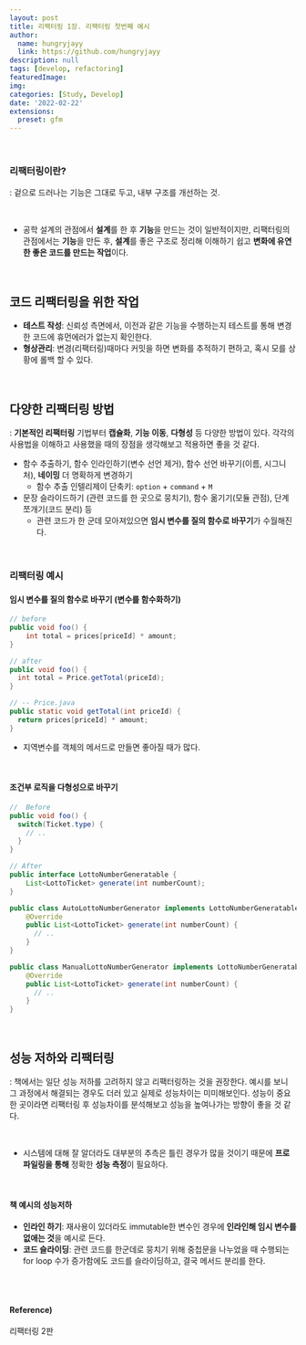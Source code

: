```yaml
---
layout: post
title: 리팩터링 1장. 리팩터링 첫번째 예시
author: 
  name: hungryjayy
  link: https://github.com/hungryjayy
description: null
tags: [develop, refactoring]
featuredImage: 
img: 
categories: [Study, Develop]
date: '2022-02-22'
extensions:
  preset: gfm
---
```


<br>

### 리팩터링이란?

: 겉으로 드러나는 기능은 그대로 두고, 내부 구조를 개선하는 것.

<br>

* 공학 설계의 관점에서 **설계**를 한 후 **기능**을 만드는 것이 일반적이지만, 리팩터링의 관점에서는 **기능**을 만든 후, **설계**를 좋은 구조로 정리해 이해하기 쉽고 **변화에 유연한 좋은 코드를 만드는 작업**이다.

<br>

## 코드 리팩터링을 위한 작업

* **테스트 작성**: 신뢰성 측면에서, 이전과 같은 기능을 수행하는지 테스트를 통해 변경한 코드에 휴먼에러가 없는지 확인한다.
* **형상관리**: 변경(리팩터링)때마다 커밋을 하면 변화를 추적하기 편하고, 혹시 모를 상황에 롤백 할 수 있다.

<br>

## 다양한 리팩터링 방법

: **기본적인 리팩터링** 기법부터 **캡슐화**, **기능 이동**, **다형성** 등 다양한 방법이 있다. 각각의 사용법을 이해하고 사용했을 때의 장점을 생각해보고 적용하면 좋을 것 같다.

* 함수 추출하기, 함수 인라인하기(변수 선언 제거), 함수 선언 바꾸기(이름, 시그니처), **네이밍** 더 명확하게 변경하기
  * 함수 추출 인텔리제이 단축키: `option` + `command` + `M` 
* 문장 슬라이드하기 (관련 코드를 한 곳으로 뭉치기), 함수 옮기기(모듈 관점), 단계 쪼개기(코드 분리) 등
  * 관련 코드가 한 군데 모아져있으면 **임시 변수를 질의 함수로 바꾸기**가 수월해진다.

<br>

### 리팩터링 예시

#### 임시 변수를 질의 함수로 바꾸기 **(변수를 함수화하기)**

```java
// before
public void foo() {
	int total = prices[priceId] * amount;
}
```

```java
// after
public void foo() {
  int total = Price.getTotal(priceId);
}

// -- Price.java
public static void getTotal(int priceId) {
  return prices[priceId] * amount;
}
```

* 지역변수를 객체의 메서드로 만들면 좋아질 때가 많다.

<br>

#### 조건부 로직을 다형성으로 바꾸기

```java
//  Before
public void foo() {
  switch(Ticket.type) {
    // ..
  }
}
```

```java
// After
public interface LottoNumberGeneratable {
    List<LottoTicket> generate(int numberCount);
}

public class AutoLottoNumberGenerator implements LottoNumberGeneratable {
    @Override
    public List<LottoTicket> generate(int numberCount) {
      // ..
    }
}

public class ManualLottoNumberGenerator implements LottoNumberGeneratable {
    @Override
    public List<LottoTicket> generate(int numberCount) {
      // ..
    }
}
```

<Br>

## 성능 저하와 리팩터링

: 책에서는 일단 성능 저하를 고려하지 않고 리팩터링하는 것을 권장한다. 예시를 보니 그 과정에서 해결되는 경우도 더러 있고 실제로 성능차이는 미미해보인다. 성능이 중요한 곳이라면 리팩터링 후 성능차이를 분석해보고 성능을 높여나가는 방향이 좋을 것 같다.

<br>

* 시스템에 대해 잘 알더라도 대부분의 추측은 틀린 경우가 많을 것이기 때문에 **프로파일링을 통해** 정확한 **성능 측정**이 필요하다.

<br>

#### 책 예시의 성능저하

* **인라인 하기**: 재사용이 있더라도 immutable한 변수인 경우에 **인라인해 임시 변수를 없애는 것**을 예시로 든다.
* **코드 슬라이딩**: 관련 코드를 한군데로 뭉치기 위해 중첩문을 나누었을 때 수행되는 for loop 수가 증가함에도 코드를 슬라이딩하고, 결국 메서드 분리를 한다.

<br><br>

#### Reference)

리팩터링 2판